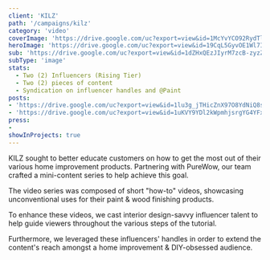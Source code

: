 ```yaml
---
client: 'KILZ'
path: '/campaigns/kilz'
category: 'video'
coverImage: 'https://drive.google.com/uc?export=view&id=1McYvYCO92RydTl1-1u-CMgwRG8-UL7c1'
heroImage: 'https://drive.google.com/uc?export=view&id=19CqL5GyvOE1Wl7IOyLvEMqznnfpr7AJj'
sub: 'https://drive.google.com/uc?export=view&id=1dZHxQEzJIyrM7zcB-zyzZTAWsMu9eDgK'
subType: 'image'
stats:
  - Two (2) Influencers (Rising Tier)
  - Two (2) pieces of content
  - Syndication on influencer handles and @Paint
posts:
- 'https://drive.google.com/uc?export=view&id=1lu3g_jTHicZnX97O8YdNiQ8sFEWQmkP6'
- 'https://drive.google.com/uc?export=view&id=1uKVY9YDl2kWpmhjsrgYG4YFxz7VdzlgF'
press:
- 
showInProjects: true
---
```

  
KILZ sought to better educate customers on how to get the most out of their various home improvement products. Partnering with PureWow, our team crafted a mini-content series to help achieve this goal.

The video series was composed of short "how-to" videos, showcasing unconventional uses for their paint & wood finishing products.

To enhance these videos, we cast interior design-savvy influencer talent to help guide viewers throughout the various steps of the tutorial.

Furthermore, we leveraged these influencers' handles in order to extend the content's reach amongst a home improvement & DIY-obsessed audience.
